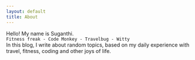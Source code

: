 ```yaml
---
layout: default
title: About
---
```


<div class="post about">
<div class="pageTitle">
	<img src="{{ '/assets/img/suga.jpg' | prepend: site.baseurl }}" alt=""> 
</div>
<div class="intro center">
  <span>Hello! My name is Suganthi. </span>
  <br/><code>Fitness freak - Code Monkey - Travelbug - Witty</code><br/>
  In this blog, I write about random topics, based on my daily experience with travel, fitness, coding and other joys of life.
</div>